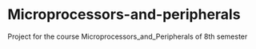 # Microprocessors-and-peripherals
Project for the course Microprocessors_and_Peripherals of 8th semester

